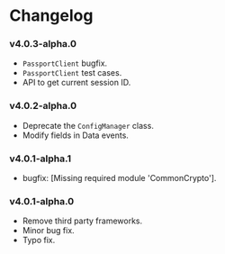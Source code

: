 # Changelog

### v4.0.3-alpha.0

* `PassportClient` bugfix.
* `PassportClient` test cases.
* API to get current session ID.

### v4.0.2-alpha.0

* Deprecate the `ConfigManager` class.
* Modify fields in Data events.

### v4.0.1-alpha.1

* bugfix: [Missing required module 'CommonCrypto'].

### v4.0.1-alpha.0

* Remove third party frameworks.
* Minor bug fix.
* Typo fix.


